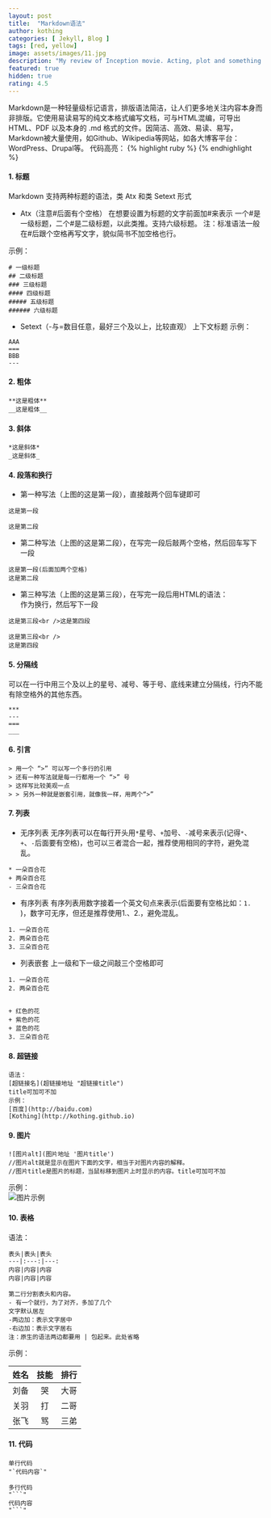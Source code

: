 ```yaml
---
layout: post
title:  "Markdown语法"
author: kothing
categories: [ Jekyll, Blog ]
tags: [red, yellow]
image: assets/images/11.jpg
description: "My review of Inception movie. Acting, plot and something else in this short description."
featured: true
hidden: true
rating: 4.5
---
```


Markdown是一种轻量级标记语言，排版语法简洁，让人们更多地关注内容本身而非排版。它使用易读易写的纯文本格式编写文档，可与HTML混编，可导出 HTML、PDF 以及本身的 .md 格式的文件。因简洁、高效、易读、易写，Markdown被大量使用，如Github、Wikipedia等网站，如各大博客平台：WordPress、Drupal等。
代码高亮：
{% highlight ruby %}
{% endhighlight %}

#### 1. 标题
Markdown 支持两种标题的语法，类 Atx 和类 Setext 形式
+ Atx（注意#后面有个空格）
在想要设置为标题的文字前面加#来表示
一个#是一级标题，二个#是二级标题，以此类推。支持六级标题。
注：标准语法一般在#后跟个空格再写文字，貌似简书不加空格也行。

示例：  
```
# 一级标题
## 二级标题
### 三级标题
#### 四级标题
##### 五级标题
###### 六级标题
```

+ Setext（-与=数目任意，最好三个及以上，比较直观）
上下文标题
示例：
```
AAA
===
BBB
---
```

#### 2. 粗体

```
**这是粗体**
__这是粗体__
```

#### 3. 斜体

```
*这是斜体*
_这是斜体_
```

#### 4. 段落和换行

+ 第一种写法（上图的这是第一段），直接敲两个回车键即可
```
这是第一段

这是第二段
```

+ 第二种写法（上图的这是第二段），在写完一段后敲两个空格，然后回车写下一段
```
这是第一段(后面加两个空格)  
这是第二段
```

+ 第三种写法（上图的这是第三段），在写完一段后用HTML的语法：<br />作为换行，然后写下一段
```
这是第三段<br />这是第四段

这是第三段<br />
这是第四段
```

#### 5. 分隔线

可以在一行中用三个及以上的星号、减号、等于号、底线来建立分隔线，行内不能有除空格外的其他东西。
```
***
---
===
___
```

#### 6. 引言
```
> 用一个 “>” 可以写一个多行的引用
> 还有一种写法就是每一行都用一个 “>” 号
> 这样写比较美观一点
> > 另外一种就是嵌套引用，就像我一样，用两个“>”
```

#### 7. 列表

+ 无序列表
无序列表可以在每行开头用`*`星号、`+`加号、`-`减号来表示(记得`*`、`+`、`-`后面要有空格)，也可以三者混合一起，推荐使用相同的字符，避免混乱。
```
* 一朵百合花
+ 两朵百合花
- 三朵百合花
```

+ 有序列表
有序列表用数字接着一个英文句点来表示(后面要有空格比如：`1. `)，数字可无序，但还是推荐使用1.、2.，避免混乱。
```
1. 一朵百合花
2. 两朵百合花
3. 三朵百合花
```

+ 列表嵌套
上一级和下一级之间敲三个空格即可
```
1. 一朵百合花
2. 两朵百合花


+ 红色的花
+ 紫色的花
+ 蓝色的花
3. 三朵百合花
```

#### 8. 超链接

```
语法：
[超链接名](超链接地址 "超链接title")
title可加可不加
示例：
[百度](http://baidu.com)
[Kothing](http://kothing.github.io)
```

#### 9. 图片 

```
![图片alt](图片地址 '图片title')  
//图片alt就是显示在图片下面的文字，相当于对图片内容的解释。  
//图片title是图片的标题，当鼠标移到图片上时显示的内容。title可加可不加  
```

示例：<br/>
![图片示例](https://kothing.github.io/assets/images/kothing-template.jpg '图片示例')

#### 10. 表格

语法：
```
表头|表头|表头
---|:---:|---:
内容|内容|内容
内容|内容|内容

第二行分割表头和内容。
- 有一个就行，为了对齐，多加了几个
文字默认居左
-两边加：表示文字居中
-右边加：表示文字居右
注：原生的语法两边都要用 | 包起来。此处省略
```

示例： 

姓名|技能|排行
---|:---:|---:
刘备|哭|大哥
关羽|打|二哥
张飞|骂|三弟


#### 11. 代码

```
单行代码 
"`代码内容`"

多行代码 
"```"
代码内容
"```"
```
